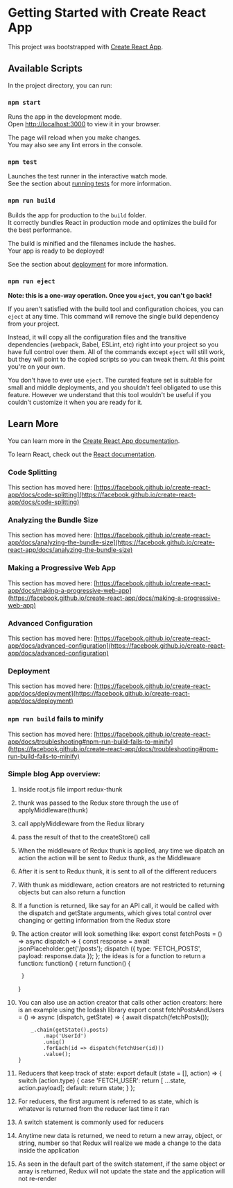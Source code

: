 # Getting Started with Create React App

This project was bootstrapped with [Create React App](https://github.com/facebook/create-react-app).

## Available Scripts

In the project directory, you can run:

### `npm start`

Runs the app in the development mode.\
Open [http://localhost:3000](http://localhost:3000) to view it in your browser.

The page will reload when you make changes.\
You may also see any lint errors in the console.

### `npm test`

Launches the test runner in the interactive watch mode.\
See the section about [running tests](https://facebook.github.io/create-react-app/docs/running-tests) for more information.

### `npm run build`

Builds the app for production to the `build` folder.\
It correctly bundles React in production mode and optimizes the build for the best performance.

The build is minified and the filenames include the hashes.\
Your app is ready to be deployed!

See the section about [deployment](https://facebook.github.io/create-react-app/docs/deployment) for more information.

### `npm run eject`

**Note: this is a one-way operation. Once you `eject`, you can't go back!**

If you aren't satisfied with the build tool and configuration choices, you can `eject` at any time. This command will remove the single build dependency from your project.

Instead, it will copy all the configuration files and the transitive dependencies (webpack, Babel, ESLint, etc) right into your project so you have full control over them. All of the commands except `eject` will still work, but they will point to the copied scripts so you can tweak them. At this point you're on your own.

You don't have to ever use `eject`. The curated feature set is suitable for small and middle deployments, and you shouldn't feel obligated to use this feature. However we understand that this tool wouldn't be useful if you couldn't customize it when you are ready for it.

## Learn More

You can learn more in the [Create React App documentation](https://facebook.github.io/create-react-app/docs/getting-started).

To learn React, check out the [React documentation](https://reactjs.org/).

### Code Splitting

This section has moved here: [https://facebook.github.io/create-react-app/docs/code-splitting](https://facebook.github.io/create-react-app/docs/code-splitting)

### Analyzing the Bundle Size

This section has moved here: [https://facebook.github.io/create-react-app/docs/analyzing-the-bundle-size](https://facebook.github.io/create-react-app/docs/analyzing-the-bundle-size)

### Making a Progressive Web App

This section has moved here: [https://facebook.github.io/create-react-app/docs/making-a-progressive-web-app](https://facebook.github.io/create-react-app/docs/making-a-progressive-web-app)

### Advanced Configuration

This section has moved here: [https://facebook.github.io/create-react-app/docs/advanced-configuration](https://facebook.github.io/create-react-app/docs/advanced-configuration)

### Deployment

This section has moved here: [https://facebook.github.io/create-react-app/docs/deployment](https://facebook.github.io/create-react-app/docs/deployment)

### `npm run build` fails to minify

This section has moved here: [https://facebook.github.io/create-react-app/docs/troubleshooting#npm-run-build-fails-to-minify](https://facebook.github.io/create-react-app/docs/troubleshooting#npm-run-build-fails-to-minify)


### Simple blog App overview:
1. Inside root.js file import redux-thunk
2. thunk was passed to the Redux store through the use of applyMiddleware(thunk)
3. call applyMiddleware from the Redux library
4. pass the result of that to the createStore() call
5. When the middleware of Redux thunk is applied, any time we dipatch an action
the action will be sent to Redux thunk, as the Middleware
6. After it is sent to Redux thunk, it is sent to all of the different reducers
7. With thunk as middleware, action creators are not restricted to returning objects but can also return a function
8. If a function is returned, like say for an API call, it would be called with the dispatch and getState arguments, which gives total control over changing or getting information from the Redux store
9. The action creator will look something like:
    export const fetchPosts = () => async dispatch => {
        const response = await jsonPlaceholder.get('/posts');
        dispatch ({ type: 'FETCH_POSTS', payload: response.data });
    };
    the ideas is for a function to return a function:
    function() {
        return function() {

        }
    }
10. You can also use an action creator that calls other action creators:
    here is an example using the lodash library
        export const fetchPostsAndUsers = () => async (dispatch, getState) => {
            await dispatch(fetchPosts());

            _.chain(getState().posts)
                .map('UserId')
                .uniq()
                .forEach(id => dispatch(fetchUser(id)))
                .value();
        }
11. Reducers that keep track of state:
        export default (state = [], action) => {
            switch (action.type) {
                case 'FETCH_USER':
                    return [ ...state, action.payload];
                default: 
                    return state;
            }
        };
12. For reducers, the first argument is referred to as state, which is whatever is returned from the reducer last time it ran
13. A switch statement is commonly used for reducers
14. Anytime new data is returned, we need to return a new array, object, or string, number so that Redux will realize we made a change to the data inside the application
15. As seen in the default part of the switch statement, if the same object or array is returned, Redux will not update the state and the application will not re-render

